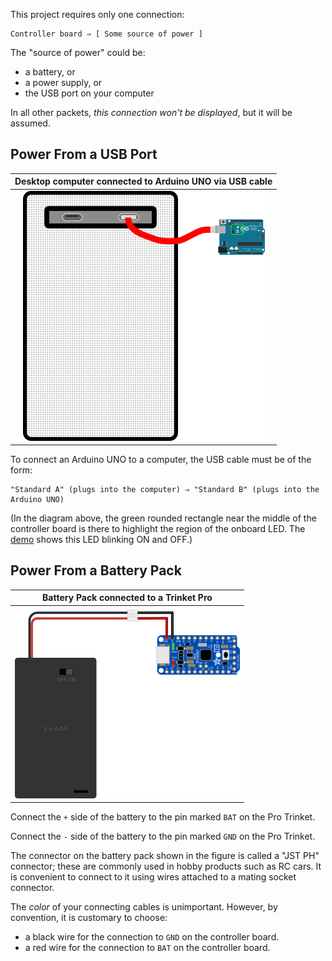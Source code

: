 This project requires only one connection:

    Controller board ⇒ [ Some source of power ]

The "source of power" could be:

* a battery, or 
* a power supply, or 
* the USB port on your computer

In all other packets, *this connection won't be displayed*, but it will
be assumed.

## Power From a USB Port ##

| Desktop computer connected to Arduino UNO via USB cable |
|:-------------------------------------------------------:|
| ![](images/desktop-blink_w_clipmask.svg.png)            |

To connect an Arduino UNO to a computer, the USB cable must be of the form:

    "Standard A" (plugs into the computer) ⇒ "Standard B" (plugs into the Arduino UNO)

(In the diagram above, the green rounded rectangle near the middle of the controller
board is there to highlight the region of the onboard LED. 
The [demo](http:./demo.html) shows this LED blinking ON and OFF.)

## Power From a Battery Pack ##

| Battery Pack connected to a Trinket Pro     |
|:-------------------------------------------:|
| ![](images/trinketpro_w_battery_bb.svg.png) |

Connect the `+` side of the battery to the pin marked `BAT` on the Pro Trinket.

Connect the `-` side of the battery to the pin marked `GND` on the Pro Trinket.

The connector on the battery pack shown in the figure is called a "JST PH" connector; these
are commonly used in hobby products such as RC cars.  It is convenient to connect
to it using wires attached to a mating socket connector.

The *color* of your connecting cables is unimportant.  However, by convention, it is
customary to choose: 

* a black wire for the connection to `GND` on the controller board.  
* a red wire for the connection to `BAT` on the controller board.



